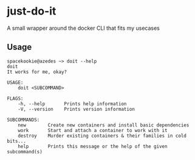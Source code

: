 # just-do-it
A small wrapper around the docker CLI that fits my usecases


## Usage

```
spacekookie@azedes ~> doit --help
doit 
It works for me, okay?

USAGE:
    doit <SUBCOMMAND>

FLAGS:
    -h, --help       Prints help information
    -V, --version    Prints version information

SUBCOMMANDS:
    new        Create new containers and install basic dependencies
    work       Start and attach a container to work with it
    destroy    Murder existing containers & their families in cold bits...
    help       Prints this message or the help of the given subcommand(s)
```